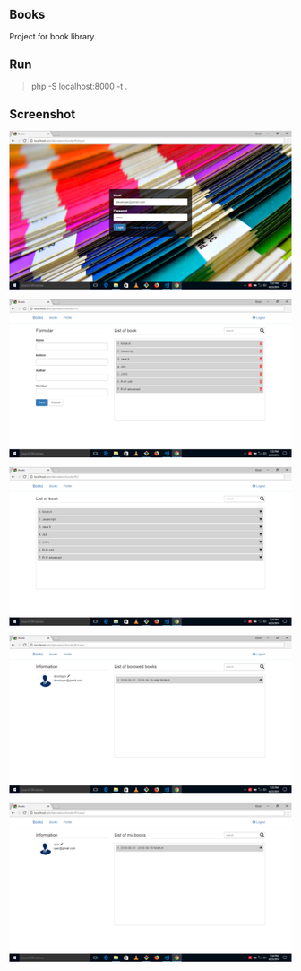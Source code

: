 ## Books
Project for book library.

## Run
> php -S localhost:8000 -t .


## Screenshot
![login](./assets/login.png)

![admin-book](./assets/admin-book.png)

![books](./assets/books.png)

![all-borrowed](./assets/all-borrowed.png)

![user-borrowed](./assets/user-borrowed.png)